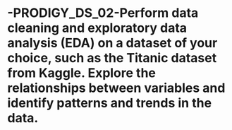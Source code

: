 # -PRODIGY_DS_02-Perform data cleaning and exploratory data analysis (EDA) on a dataset of your choice, such as the Titanic dataset from Kaggle. Explore the relationships between variables and identify patterns and trends in the data.
